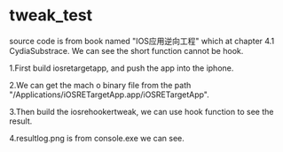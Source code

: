 # tweak_test
source code is from book named "IOS应用逆向工程" which at chapter 4.1 CydiaSubstrace.
We can see the short function cannot be hook.

1.First build iosretargetapp, and push the app into the iphone.

2.We can get the mach o binary file from the path "/Applications/iOSRETargetApp.app/iOSRETargetApp".

3.Then build the iosrehookertweak, we can use hook function to see the result.

4.resultlog.png is from console.exe we can see.

